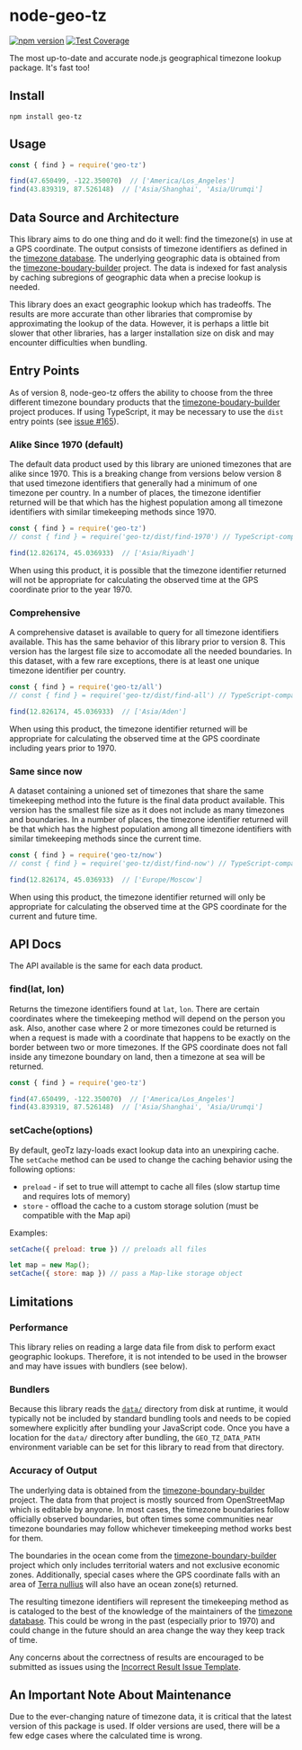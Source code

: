# node-geo-tz
[![npm version](https://badge.fury.io/js/geo-tz.svg)](http://badge.fury.io/js/geo-tz) [![Test Coverage](https://img.shields.io/codecov/c/github/evansiroky/node-geo-tz.svg)](https://codecov.io/github/evansiroky/node-geo-tz)

The most up-to-date and accurate node.js geographical timezone lookup package.  It's fast too!

## Install

`npm install geo-tz`

## Usage

```js
const { find } = require('geo-tz')

find(47.650499, -122.350070)  // ['America/Los_Angeles']
find(43.839319, 87.526148)  // ['Asia/Shanghai', 'Asia/Urumqi']
```

## Data Source and Architecture

This library aims to do one thing and do it well: find the timezone(s) in use at a GPS coordinate. The output consists of timezone identifiers as defined in the [timezone database](https://www.iana.org/time-zones). The underlying geographic data is obtained from the [timezone-boudary-builder](https://github.com/evansiroky/timezone-boundary-builder) project. The data is indexed for fast analysis by caching subregions of geographic data when a precise lookup is needed.

This library does an exact geographic lookup which has tradeoffs. The results are more accurate than other libraries that compromise by approximating the lookup of the data. However, it is perhaps a little bit slower that other libraries, has a larger installation size on disk and may encounter difficulties when bundling.

## Entry Points

As of version 8, node-geo-tz offers the ability to choose from the three different timezone boundary products that the [timezone-boudary-builder](https://github.com/evansiroky/timezone-boundary-builder) project produces. If using TypeScript, it may be necessary to use the `dist` entry points (see [issue #165](https://github.com/evansiroky/node-geo-tz/issues/165)).

### Alike Since 1970 (default)

The default data product used by this library are unioned timezones that are alike since 1970. This is a breaking change from versions below version 8 that used timezone identifiers that generally had a minimum of one timezone per country. In a number of places, the timezone identifier returned will be that which has the highest population among all timezone identifiers with similar timekeeping methods since 1970.

```js
const { find } = require('geo-tz')
// const { find } = require('geo-tz/dist/find-1970') // TypeScript-compatible import

find(12.826174, 45.036933)  // ['Asia/Riyadh']
```

When using this product, it is possible that the timezone identifier returned will not be appropriate for calculating the observed time at the GPS coordinate prior to the year 1970.

### Comprehensive

A comprehensive dataset is available to query for all timezone identifiers available. This has the same behavior of this library prior to version 8. This version has the largest file size to accomodate all the needed boundaries. In this dataset, with a few rare exceptions, there is at least one unique timezone identifier per country.

```js
const { find } = require('geo-tz/all')
// const { find } = require('geo-tz/dist/find-all') // TypeScript-compatible import

find(12.826174, 45.036933)  // ['Asia/Aden']
```

When using this product, the timezone identifier returned will be appropriate for calculating the observed time at the GPS coordinate including years prior to 1970.

### Same since now

A dataset containing a unioned set of timezones that share the same timekeeping method into the future is the final data product available. This version has the smallest file size as it does not include as many timezones and boundaries. In a number of places, the timezone identifier returned will be that which has the highest population among all timezone identifiers with similar timekeeping methods since the current time.

```js
const { find } = require('geo-tz/now')
// const { find } = require('geo-tz/dist/find-now') // TypeScript-compatible import

find(12.826174, 45.036933)  // ['Europe/Moscow']
```

When using this product, the timezone identifier returned will only be appropriate for calculating the observed time at the GPS coordinate for the current and future time.

## API Docs

The API available is the same for each data product.

### find(lat, lon)

Returns the timezone identifiers found at `lat`, `lon`. There are certain coordinates where the timekeeping method will depend on the person you ask. Also, another case where 2 or more timezones could be returned is when a request is made with a coordinate that happens to be exactly on the border between two or more timezones. If the GPS coordinate does not fall inside any timezone boundary on land, then a timezone at sea will be returned.

```js
const { find } = require('geo-tz')

find(47.650499, -122.350070)  // ['America/Los_Angeles']
find(43.839319, 87.526148)  // ['Asia/Shanghai', 'Asia/Urumqi']
```

### setCache(options)

By default, geoTz lazy-loads exact lookup data into an unexpiring cache. The `setCache` method can be used to change the caching behavior using the following options:

* `preload` - if set to true will attempt to cache all files (slow startup time and requires lots of memory)
* `store` - offload the cache to a custom storage solution (must be compatible with the Map api)

Examples:

```js
setCache({ preload: true }) // preloads all files

let map = new Map();
setCache({ store: map }) // pass a Map-like storage object
```

## Limitations

### Performance

This library relies on reading a large data file from disk to perform exact geographic lookups. Therefore, it is not intended to be used in the browser and may have issues with bundlers (see below).

### Bundlers

Because this library reads the [`data/`](/data/) directory from disk at runtime, it would typically not be included by standard bundling tools and needs to be copied somewhere explicitly after bundling your JavaScript code. Once you have a location for the `data/` directory after bundling, the `GEO_TZ_DATA_PATH` environment variable can be set for this library to read from that directory.

### Accuracy of Output

The underlying data is obtained from the [timezone-boundary-builder](https://github.com/evansiroky/timezone-boundary-builder) project. The data from that project is mostly sourced from OpenStreetMap which is editable by anyone. In most cases, the timezone boundaries follow officially observed boundaries, but often times some communities near timezone boundaries may follow whichever timekeeping method works best for them.

The boundaries in the ocean come from the [timezone-boundary-builder](https://github.com/evansiroky/timezone-boundary-builder) project which only includes territorial waters and not exclusive economic zones. Additionally, special cases where the GPS coordinate falls with an area of [Terra nullius](https://en.wikipedia.org/wiki/Terra_nullius) will also have an ocean zone(s) returned.

The resulting timezone identifiers will represent the timekeeping method as is cataloged to the best of the knowledge of the maintainers of the [timezone database](https://www.iana.org/time-zones). This could be wrong in the past (especially prior to 1970) and could change in the future should an area change the way they keep track of time.

Any concerns about the correctness of results are encouraged to be submitted as issues using the [Incorrect Result Issue Template](https://github.com/evansiroky/node-geo-tz/issues/new?assignees=&labels=&projects=&template=incorrect-result.md&title=Incorrect%20Result%3A+). 

## An Important Note About Maintenance

Due to the ever-changing nature of timezone data, it is critical that the latest version of this package is used.  If older versions are used, there will be a few edge cases where the calculated time is wrong.

